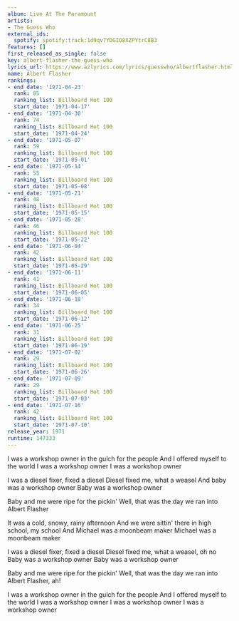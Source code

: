 ```yaml
---
album: Live At The Paramount
artists:
- The Guess Who
external_ids:
  spotify: spotify:track:1d9qv7YDGIO8XZPYtrC8B3
features: []
first_released_as_single: false
key: albert-flasher-the-guess-who
lyrics_url: https://www.azlyrics.com/lyrics/guesswho/albertflasher.html
name: Albert Flasher
rankings:
- end_date: '1971-04-23'
  rank: 85
  ranking_list: Billboard Hot 100
  start_date: '1971-04-17'
- end_date: '1971-04-30'
  rank: 74
  ranking_list: Billboard Hot 100
  start_date: '1971-04-24'
- end_date: '1971-05-07'
  rank: 59
  ranking_list: Billboard Hot 100
  start_date: '1971-05-01'
- end_date: '1971-05-14'
  rank: 55
  ranking_list: Billboard Hot 100
  start_date: '1971-05-08'
- end_date: '1971-05-21'
  rank: 48
  ranking_list: Billboard Hot 100
  start_date: '1971-05-15'
- end_date: '1971-05-28'
  rank: 46
  ranking_list: Billboard Hot 100
  start_date: '1971-05-22'
- end_date: '1971-06-04'
  rank: 42
  ranking_list: Billboard Hot 100
  start_date: '1971-05-29'
- end_date: '1971-06-11'
  rank: 41
  ranking_list: Billboard Hot 100
  start_date: '1971-06-05'
- end_date: '1971-06-18'
  rank: 34
  ranking_list: Billboard Hot 100
  start_date: '1971-06-12'
- end_date: '1971-06-25'
  rank: 31
  ranking_list: Billboard Hot 100
  start_date: '1971-06-19'
- end_date: '1971-07-02'
  rank: 29
  ranking_list: Billboard Hot 100
  start_date: '1971-06-26'
- end_date: '1971-07-09'
  rank: 29
  ranking_list: Billboard Hot 100
  start_date: '1971-07-03'
- end_date: '1971-07-16'
  rank: 42
  ranking_list: Billboard Hot 100
  start_date: '1971-07-10'
release_year: 1971
runtime: 147333
---
```

I was a workshop owner in the gulch for the people
And I offered myself to the world
I was a workshop owner
I was a workshop owner

I was a diesel fixer, fixed a diesel
Diesel fixed me, what a weasel
And baby was a workshop owner
Baby was a workshop owner

Baby and me were ripe for the pickin'
Well, that was the day we ran into Albert Flasher

It was a cold, snowy, rainy afternoon
And we were sittin' there in high school, my school
And Michael was a moonbeam maker
Michael was a moonbeam maker

I was a diesel fixer, fixed a diesel
Diesel fixed me, what a weasel, oh no
Baby was a workshop owner
Baby was a workshop owner

Baby and me were ripe for the pickin'
Well, that was the day we ran into Albert Flasher, ah!

I was a workshop owner in the gulch for the people
And I offered myself to the world
I was a workshop owner
I was a workshop owner
I was a workshop owner
